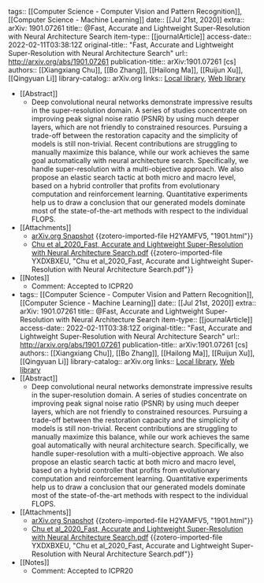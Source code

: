 tags:: [[Computer Science - Computer Vision and Pattern Recognition]], [[Computer Science - Machine Learning]]
date:: [[Jul 21st, 2020]]
extra:: arXiv: 1901.07261
title:: @Fast, Accurate and Lightweight Super-Resolution with Neural Architecture Search
item-type:: [[journalArticle]]
access-date:: 2022-02-11T03:38:12Z
original-title:: "Fast, Accurate and Lightweight Super-Resolution with Neural Architecture Search"
url:: http://arxiv.org/abs/1901.07261
publication-title:: arXiv:1901.07261 [cs]
authors:: [[Xiangxiang Chu]], [[Bo Zhang]], [[Hailong Ma]], [[Ruijun Xu]], [[Qingyuan Li]]
library-catalog:: arXiv.org
links:: [Local library](zotero://select/library/items/GXM7NKDC), [Web library](https://www.zotero.org/users/9063164/items/GXM7NKDC)
- [[Abstract]]
	- Deep convolutional neural networks demonstrate impressive results in the super-resolution domain. A series of studies concentrate on improving peak signal noise ratio (PSNR) by using much deeper layers, which are not friendly to constrained resources. Pursuing a trade-off between the restoration capacity and the simplicity of models is still non-trivial. Recent contributions are struggling to manually maximize this balance, while our work achieves the same goal automatically with neural architecture search. Specifically, we handle super-resolution with a multi-objective approach. We also propose an elastic search tactic at both micro and macro level, based on a hybrid controller that profits from evolutionary computation and reinforcement learning. Quantitative experiments help us to draw a conclusion that our generated models dominate most of the state-of-the-art methods with respect to the individual FLOPS.
- [[Attachments]]
	- [arXiv.org Snapshot](https://arxiv.org/abs/1901.07261) {{zotero-imported-file H2YAMFV5, "1901.html"}}
	- [Chu et al_2020_Fast, Accurate and Lightweight Super-Resolution with Neural Architecture Search.pdf](https://arxiv.org/pdf/1901.07261.pdf) {{zotero-imported-file YXDXBXEU, "Chu et al_2020_Fast, Accurate and Lightweight Super-Resolution with Neural Architecture Search.pdf"}}
- [[Notes]]
	- Comment: Accepted to ICPR20
- tags:: [[Computer Science - Computer Vision and Pattern Recognition]], [[Computer Science - Machine Learning]]
  date:: [[Jul 21st, 2020]]
  extra:: arXiv: 1901.07261
  title:: @Fast, Accurate and Lightweight Super-Resolution with Neural Architecture Search
  item-type:: [[journalArticle]]
  access-date:: 2022-02-11T03:38:12Z
  original-title:: "Fast, Accurate and Lightweight Super-Resolution with Neural Architecture Search"
  url:: http://arxiv.org/abs/1901.07261
  publication-title:: arXiv:1901.07261 [cs]
  authors:: [[Xiangxiang Chu]], [[Bo Zhang]], [[Hailong Ma]], [[Ruijun Xu]], [[Qingyuan Li]]
  library-catalog:: arXiv.org
  links:: [Local library](zotero://select/library/items/GXM7NKDC), [Web library](https://www.zotero.org/users/9063164/items/GXM7NKDC)
- [[Abstract]]
	- Deep convolutional neural networks demonstrate impressive results in the super-resolution domain. A series of studies concentrate on improving peak signal noise ratio (PSNR) by using much deeper layers, which are not friendly to constrained resources. Pursuing a trade-off between the restoration capacity and the simplicity of models is still non-trivial. Recent contributions are struggling to manually maximize this balance, while our work achieves the same goal automatically with neural architecture search. Specifically, we handle super-resolution with a multi-objective approach. We also propose an elastic search tactic at both micro and macro level, based on a hybrid controller that profits from evolutionary computation and reinforcement learning. Quantitative experiments help us to draw a conclusion that our generated models dominate most of the state-of-the-art methods with respect to the individual FLOPS.
- [[Attachments]]
	- [arXiv.org Snapshot](https://arxiv.org/abs/1901.07261) {{zotero-imported-file H2YAMFV5, "1901.html"}}
	- [Chu et al_2020_Fast, Accurate and Lightweight Super-Resolution with Neural Architecture Search.pdf](https://arxiv.org/pdf/1901.07261.pdf) {{zotero-imported-file YXDXBXEU, "Chu et al_2020_Fast, Accurate and Lightweight Super-Resolution with Neural Architecture Search.pdf"}}
- [[Notes]]
	- Comment: Accepted to ICPR20